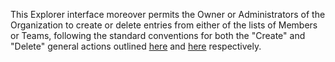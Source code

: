 This Explorer interface moreover permits the Owner or Administrators of the Organization to create or delete entries from either of the lists of Members or Teams, following the standard conventions for both the "Create" and "Delete" general actions outlined [here](/entities-general/actions/create.md) and [here](/entities-general/actions/delete.md) respectively.
